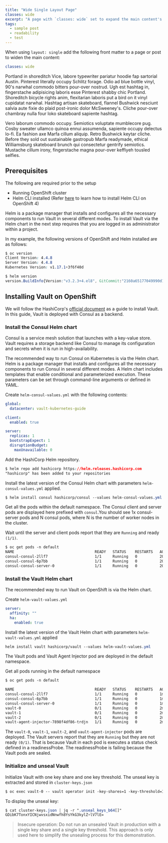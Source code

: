 ```yaml
---
title: "Wide Single Layout Page"
classes: wide
excerpt: "A page with `classes: wide` set to expand the main content's width."
tags: 
  - sample post
  - readability
  - test
---
```


When using `layout: single` add the following front matter to a page or post to widen the main content:

```yaml
classes: wide
```

Portland in shoreditch Vice, labore typewriter pariatur hoodie fap sartorial Austin. Pinterest literally occupy Schlitz forage. Odio ad blue bottle vinyl, 90's narwhal commodo bitters pour-over nostrud. Ugh est hashtag in, fingerstache adipisicing laboris esse Pinterest shabby chic Portland. Shoreditch bicycle rights anim, flexitarian laboris put a bird on it vinyl cupidatat narwhal. Hashtag artisan skateboard, flannel Bushwick nesciunt salvia aute fixie do plaid post-ironic dolor McSweeney's. Cliche pour-over chambray nulla four loko skateboard sapiente hashtag.

Vero laborum commodo occupy. Semiotics voluptate mumblecore pug. Cosby sweater ullamco quinoa ennui assumenda, sapiente occupy delectus lo-fi. Ea fashion axe Marfa cillum aliquip. Retro Bushwick keytar cliche. Before they sold out sustainable gastropub Marfa readymade, ethical Williamsburg skateboard brunch qui consectetur gentrify semiotics. Mustache cillum irony, fingerstache magna pour-over keffiyeh tousled selfies.

## Prerequisites

The following are required prior to the setup

  * Running OpenShift cluster
  * Helm CLI installed (Refer [here][helm-ocp-install] to learn how to install Helm CLI on OpenShift 4)
  
Helm is a package manager that installs and configures all the necessary components to run Vault in several different modes. To install Vault via the Helm chart in the next step requires that you are logged in as administrator within a project.
  
In my example, the following versions of OpenShift and Helm installed are as follows:

```css
$ oc version
Client Version: 4.4.8
Server Version: 4.4.8
Kubernetes Version: v1.17.1+3f6f40d
```

```css
$ helm version
version.BuildInfo{Version:"v3.2.3+4.el8", GitCommit:"2160a65177049990d1b76efc67cb1a9fd21909b1", GitTreeState:"clean", GoVersion:"go1.13.4"}
```

[helm-ocp-install]: https://docs.openshift.com/container-platform/4.4/cli_reference/helm_cli/getting-started-with-helm-on-openshift-container-platform.html

## Installing Vault on OpenShift

We will follow the HashiCorp's [official document][vault-minikube] as a guide to install Vault. In this guide, Vault is deployed with Consul as a backend.

[vault-minikube]: https://learn.hashicorp.com/vault/kubernetes/minikube


### Install the Consul Helm chart

Consul is a service mesh solution that launches with a key-value store. Vault requires a storage backend like Consul to manage its configuration and secrets when it is run in high-availability.

The recommended way to run Consul on Kubernetes is via the Helm chart. Helm is a package manager that installs and configures all the necessary components to run Consul in several different modes. A Helm chart includes templates that enable conditional and parameterized execution. These parameters can be set through command-line arguments or defined in YAML.

Create `helm-consul-values.yml` with the following contents:

```yaml
global:
  datacenter: vault-kubernetes-guide

client:
  enabled: true

server:
  replicas: 1
  bootstrapExpect: 1
  disruptionBudget:
    maxUnavailable: 0
```

Add the HashiCorp Helm repository.

```css
$ helm repo add hashicorp https://helm.releases.hashicorp.com
"hashicorp" has been added to your repositories
```

Install the latest version of the Consul Helm chart with parameters `helm-consul-values.yml` applied.

```css
$ helm install consul hashicorp/consul --values helm-consul-values.yml
```

Get all the pods within the default namespace. The Consul client and server pods are displayed here prefixed with `consul`.You should see 1x consul-server pods and N consul pods, where N is the number of worker nodes in the cluster.

Wait until the server and client pods report that they are `Running` and ready `(1/1)`.

```css
$ oc get pods -n default
NAME                                    READY   STATUS    RESTARTS   AGE
consul-consul-2llf7                     1/1     Running   0          20s
consul-consul-6p7bb                     1/1     Running   0          20s
consul-consul-server-0                  1/1     Running   0          20s
```

### Install the Vault Helm chart

The recommended way to run Vault on OpenShift is via the Helm chart. 

Create `helm-vault-values.yml`

```yaml
server:
  affinity: ""
  ha:
    enabled: true
```

Install the latest version of the Vault Helm chart with parameters `helm-vault-values.yml` applied

```css
helm install vault hashicorp/vault --values helm-vault-values.yml
```

The Vault pods and Vault Agent Injector pod are deployed in the default namespace.

Get all pods running in the default namespace

```css
$ oc get pods -n default

NAME                                    READY   STATUS    RESTARTS   AGE
consul-consul-2llf7                     1/1     Running   0          1m3s
consul-consul-6p7bb                     1/1     Running   0          1m3s
consul-consul-server-0                  1/1     Running   0          1m3s
vault-0                                 0/1     Running   0          2m5s
vault-1                                 0/1     Running   0          2m5s
vault-2                                 0/1     Running   0          2m5s
vault-agent-injector-7898f4df86-trdjn   1/1     Running   0          2m5s
```

The `vault-0`, `vault-1`, `vault-2`, and `vault-agent-injector` pods are deployed. The Vault servers report that they are `Running` but they are not ready `(0/1)`. That is because Vault in each pod is executes a status check defined in a readinessProbe. The readinessProbe is failing because the Vault pods are sealed.

### Initialize and unseal Vault

Initialize Vault with one key share and one key threshold. The unseal key is extracted and stored in `cluster-keys.json`

```css
$ oc exec vault-0 -- vault operator init -key-shares=1 -key-threshold=1 -format=json > cluster-keys.json
```

To display the unseal key:

```css
$ cat cluster-keys.json | jq -r ".unseal_keys_b64[]"
GDibK7TonxYICNjwvsxidNnwfh8YsYkG3kylZ+lV7lE=
```

> Insecure operation: Do not run an unsealed Vault in production with a single key share and a single key threshold. This approach is only used here to simplify the unsealing process for this demonstration.

